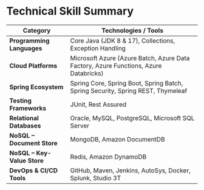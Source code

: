 
# Technical Skill Summary

| **Category**                      | **Technologies / Tools**                                                                 |
|-----------------------------------|------------------------------------------------------------------------------------------|
| **Programming Languages**         | Core Java (JDK 8 & 17), Collections, Exception Handling                                  |
| **Cloud Platforms**               | Microsoft Azure (Azure Batch, Azure Data Factory, Azure Functions, Azure Databricks)     |
| **Spring Ecosystem**              | Spring Core, Spring Boot, Spring Batch, Spring Security, Spring REST, Thymeleaf         |
| **Testing Frameworks**            | JUnit, Rest Assured                                                                      |
| **Relational Databases**          | Oracle, MySQL, PostgreSQL, Microsoft SQL Server                                          |
| **NoSQL – Document Store**        | MongoDB, Amazon DocumentDB                                                               |
| **NoSQL – Key-Value Store**       | Redis, Amazon DynamoDB                                                                   |
| **DevOps & CI/CD Tools**          | GitHub, Maven, Jenkins, AutoSys, Docker, Splunk, Studio 3T                              |

